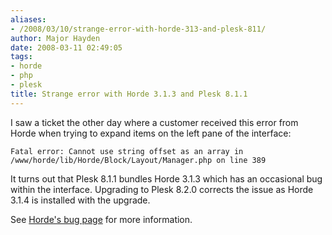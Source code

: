 ```yaml
---
aliases:
- /2008/03/10/strange-error-with-horde-313-and-plesk-811/
author: Major Hayden
date: 2008-03-11 02:49:05
tags:
- horde
- php
- plesk
title: Strange error with Horde 3.1.3 and Plesk 8.1.1
---
```


I saw a ticket the other day where a customer received this error from Horde when trying to expand items on the left pane of the interface:

`Fatal error: Cannot use string offset as an array in /www/horde/lib/Horde/Block/Layout/Manager.php on line 389`

It turns out that Plesk 8.1.1 bundles Horde 3.1.3 which has an occasional bug within the interface. Upgrading to Plesk 8.2.0 corrects the issue as Horde 3.1.4 is installed with the upgrade.

See [Horde's bug page][1] for more information.

 [1]: http://bugs.horde.org/ticket/?id=4070